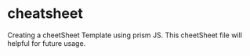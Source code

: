# cheatsheet
Creating a cheetSheet Template using prism JS. This cheetSheet file will helpful for future usage.
